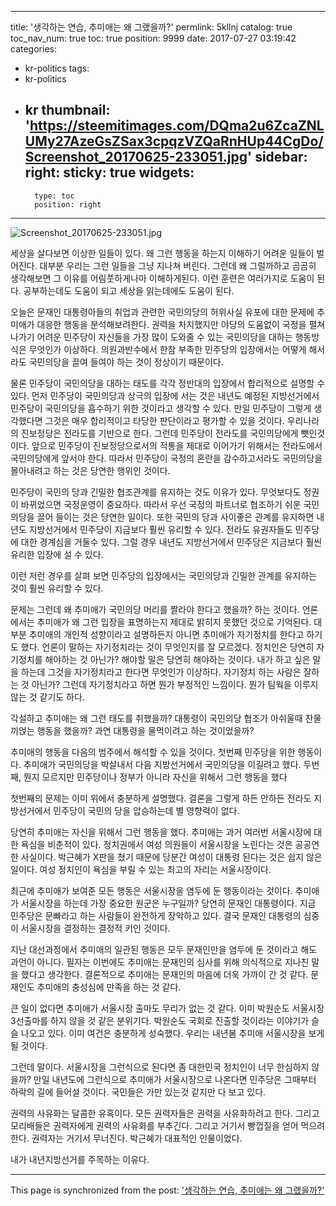 
---
title: '생각하는 연습, 추미애는 왜 그랬을까?'
permlink: 5kllnj
catalog: true
toc_nav_num: true
toc: true
position: 9999
date: 2017-07-27 03:19:42
categories:
- kr-politics
tags:
- kr-politics
- kr
thumbnail: 'https://steemitimages.com/DQma2u6ZcaZNLUMy27AzeGsZSax3cpqzVZQaRnHUp44CgDo/Screenshot_20170625-233051.jpg'
sidebar:
    right:
        sticky: true
widgets:
    -
        type: toc
        position: right
---


![Screenshot_20170625-233051.jpg](https://steemitimages.com/DQma2u6ZcaZNLUMy27AzeGsZSax3cpqzVZQaRnHUp44CgDo/Screenshot_20170625-233051.jpg)

세상을 살다보면 이상한 일들이 있다. 왜 그런 행동을 하는지 이해하기 어려운 일들이 벌어진다. 대부분 우리는 그런 일들을 그냥 지나쳐 버린다. 그런데 왜 그럴까하고 곰곰히 생각해보면 그 이유를 어림풋하게나마 이해하게된다. 이런 훈련은 여러가지로 도움이 된다. 공부하는데도 도움이 되고 세상을 읽는데에도 도움이 된다. 

오늘은 문재인 대통령아들의 취업과 관련한 국민의당의 허위사실 유포에 대한 문제에 추미애가 대응한 행동을 분석해보려한다. 권력을 차지했지만 야당의 도움없이 국정을 펼쳐나가기 어려운 민주당이 자신들을 가장 많이 도와줄 수 있는 국민의당을 대하는 행동방식은 무엇인가 이상하다. 의원과반수에서 한참 부족한 민주당의 입장에서는 어떻게 해서라도 국민의당을 끌여 들여야 하는 것이 정상이기 때문이다. 

물론 민주당이 국민의당을 대하는 태도를 각각 정반대의 입장에서 합리적으로 설명할 수 있다. 먼저 민주당이 국민의당과 상극의 입장에 서는 것은 내년도 예정된 지방선거에서 민주당이 국민의당을 흡수하기 위한 것이라고 생각할 수 있다. 만일 민주당이 그렇게 생각했다면 그것은 매우 합리적이고 타당한 판단이라고 평가할 수 있을 것이다. 우리나라의 진보정당은 전라도를 기반으로 한다. 그런데 민주당이 전라도를 국민의당에게 뺏인것이다. 앞으로 민주당이 진보정당으로서의 적통을 제대로 이어가기 위해서는 전라도에서 국민의당에게 앞서야 한다. 따라서 민주당이 국정의 혼란을 감수하고서라도 국민의당을 몰아내려고 하는 것은 당연한 행위인 것이다. 

민주당이 국민의 당과 긴밀한 협조관계를 유지하는 것도 이유가 있다. 무엇보다도 정권이 바뀌었으면 국정운영이 중요하다. 따라서 우선 국정의 파트너로 협조하기 쉬운 국민의당을 끌어 들이는 것은 당연한 일이다. 또한 국민의 당과 사이좋은 관계를 유지하면 내년도 지방선거에서 민주당이 지금보다 훨씬 유리할 수 있다. 전라도 유권자들도 민주당에 대한 경계심을 거둘수 있다. 그럴 경우 내년도 지방선거에서 민주당은 지금보다 훨씬 유리한 입장에 설 수 있다. 

이런 저런 경우를 살펴 보면 민주당의 입장에서는 국민의당과 긴밀한 관계를 유지하는 것이 훨씬 유리할 수 있다. 

문제는 그런데 왜 추미애가 국민의당 머리를 짤라야 한다고 했을까? 하는 것이다. 언론에서는 추미애가 왜 그런 입장을 표명하는지 제대로 밝히지 못했던 것으로 기억된다. 대부분 추미애의 개인적 성향이라고 설명하든지 아니면 추미애가 자기정치를 한다고 하기도 했다. 언론이 말하는 자기정치라는 것이 무엇인지를 잘 모르겠다. 정치인은 당연히 자기정치를 해야하는 것 아닌가? 해야할 말은 당연히 해야하는 것이다. 내가 하고 싶은 말을 하는데 그것을 자기정치라고 한다면 무엇인가 이상하다. 자기정치 하는 사람은 잘하는 것 아닌가? 
그런데 자기정치라고 하면 뭔가 부정적인 느낌이다. 뭔가 팀웍을 이루지 않는 것 같기도 하다. 

각설하고 추미애는 왜 그런 태도를 취했을까? 대통령이 국민의당 협조가 아쉬울때 찬물 끼얹는 행동을 했을까? 과연 대통령을 물먹이려고 하는 것이었을까? 

추미애의 행동을 다음의 범주에서 해석할 수 있을 것이다. 첫번째 민주당을 위한 행동이다. 추미애가 국민의당을 박살내서 다음 지방선거에서 국민의당을 이길려고 했다. 두번째, 뭔지 모르지만 민주당이나 정부가 아니라 자신을 위해서 그런 행동을 했다

첫번째의 문제는 이미 위에서 충분하게 설명했다. 결론을 그렇게 하든 안하든 전라도 지방선거에서 민주당이 국민의 당을 압승하는데 별 영향력이 없다.

당연히 추미애는 자신을 위해서 그런 행동을 했다. 추미애는 과거 여러번 서울시장에 대한 욕심을 비춘적이 있다. 정치권에서 여성 의원들이 서울시장을 노린다는 것은 공공연한 사실이다. 박근혜가 X판을 쳤기 때문에 당분간 여성이 대통령 된다는 것은 쉽지 않은 일이다. 여성 정치인이 욕심을 부릴 수 있는 최고의 자리는 서울시장이다. 

최근에 추미애가 보여준 모든 행동은 서울시장을 염두에 둔 행동이라는 것이다. 추미애가 서울시장을 하는데 가장 중요한 원군은 누구일까? 당연히 문재인 대통령이다. 지금 민주당은 문빠라고 하는 사람들이 완전하게 장악하고 있다. 결국 문재인 대통령의 심중이 서울시장을 결정하는 결정적 키인 것이다. 

지난 대선과정에서 추미애의 일관된 행동은 모두 문재인만을 염두에 둔 것이라고 해도 과언이 아니다. 필자는 이번에도 추미애는 문재인의 심사를 위해 의식적으로 지나친 말을 했다고 생각한다. 결론적으로 추미애는 문재인의 마음에 더욱 가까이 간 것 같다. 문재인도 추미애의 충성심에 만족을 하는 것 같다. 

큰 일이 없다면 추미애가 서울시장 출마도 무리가 없는 것 같다. 이미 박원순도 서울시장 3선출마를 하지 않을 것 같은 분위기다. 박원순도 국회로 진출할 것이라는 이야기가 슬슬 나오고 있다. 이미 여건은 충분하게 성숙했다. 우리는 내년봄 추미애 서울시장을 보게 될 것이다. 

그런데 말이다. 서울시장을 그런식으로 된다면 좀 대한민국 정치인이 너무 한심하지 않을까? 만일 내년도에 그런식으로 추미애가 서울시장으로 나온다면 민주당은 그때부터 하락의 길에 들어설 것이다. 국민들은 가만 있는것 같지만 다 보고 있다. 

권력의 사유화는 달콤한 유혹이다. 모든 권력자들은 권력을 사유화하려고 한다. 그리고 모리배들은 권력자에게 권력의 사유화를 부추긴다. 그리고 거기서 빵껍질을 얻어 먹으려한다. 권력자는 거기서 무너진다. 박근혜가 대표적인 인물이었다. 

내가 내년지방선거를 주목하는 이유다.

- - -

This page is synchronized from the post: ['생각하는 연습, 추미애는 왜 그랬을까?'](https://steemit.com/@oldstone/5kllnj)
